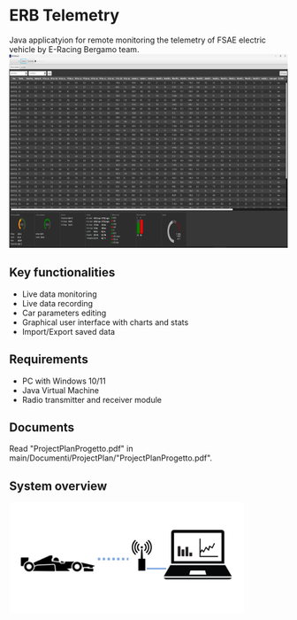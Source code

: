 # ERB Telemetry
Java applicatyion for remote monitoring the telemetry of FSAE electric vehicle by E-Racing Bergamo team.
<img src="https://github.com/nonfederico/ERBTelemetry/blob/main/Img/IMG004.png" height="350">

## Key functionalities
* Live data monitoring
* Live data recording
* Car parameters editing 
* Graphical user interface with charts and stats 
* Import/Export saved data

## Requirements
* PC with Windows 10/11
* Java Virtual Machine
* Radio transmitter and receiver module

## Documents
Read "ProjectPlanProgetto.pdf" 
in main/Documenti/ProjectPlan/"ProjectPlanProgetto.pdf".

## System overview
<img src="https://github.com/nonfederico/ERBTelemetry/blob/main/Img/IMG001.png" height="200">
